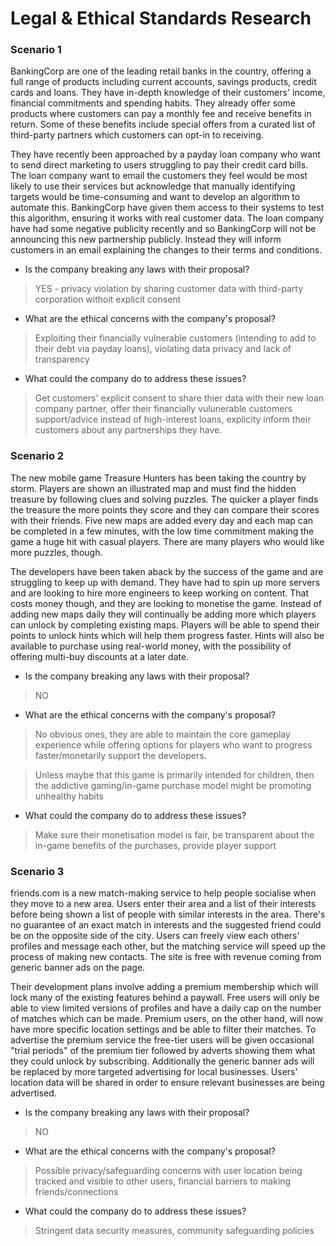 # Legal & Ethical Standards Research

### Scenario 1
BankingCorp are one of the leading retail banks in the country, offering a full range of products including current accounts, savings products, credit cards and loans. They have in-depth knowledge of their customers' income, financial commitments and spending habits. They already offer some products where customers can pay a monthly fee and receive benefits in return. Some of these benefits include special offers from a curated list of third-party partners which customers can opt-in to receiving.

They have recently been approached by a payday loan company who want to send direct marketing to users struggling to pay their credit card bills. The loan company want to email the customers they feel would be most likely to use their services but acknowledge that manually identifying targets would be time-consuming and want to develop an algorithm to automate this. BankingCorp have given them access to their systems to test this algorithm, ensuring it works with real customer data. The loan company have had some negative publicity recently and so BankingCorp will not be announcing this new partnership publicly. Instead they will inform customers in an email explaining the changes to their terms and conditions.

* Is the company breaking any laws with their proposal?
> YES - privacy violation by sharing customer data with third-party corporation withoit explicit consent 
* What are the ethical concerns with the company's proposal?
> Exploiting their financially vulnerable customers (intending to add to their debt via payday loans), violating data privacy and lack of transparency
* What could the company do to address these issues?
> Get customers' explicit consent to share thier data with their new loan company partner, offer their financially vulunerable customers support/advice instead of high-interest loans, explicity inform their customers about any partnerships they have. 

### Scenario 2
The new mobile game Treasure Hunters has been taking the country by storm. Players are shown an illustrated map and must find the hidden treasure by following clues and solving puzzles. The quicker a player finds the treasure the more points they score and they can compare their scores with their friends. Five new maps are added every day and each map can be completed in a few minutes, with the low time commitment making the game a huge hit with casual players. There are many players who would like more puzzles, though.

The developers have been taken aback by the success of the game and are struggling to keep up with demand. They have had to spin up more servers and are looking to hire more engineers to keep working on content. That costs money though, and they are looking to monetise the game. Instead of adding new maps daily they will continually be adding more which players can unlock by completing existing maps. Players will be able to spend their points to unlock hints which will help them progress faster. Hints will also be available to purchase using real-world money, with the possibility of offering multi-buy discounts at a later date.

* Is the company breaking any laws with their proposal?
> NO
* What are the ethical concerns with the company's proposal?
> No obvious ones, they are able to maintain the core gameplay experience while offering options for players who want to progress faster/monetarily support the developers. 

> Unless maybe that this game is primarily intended for children, then the addictive gaming/in-game purchase model might be promoting unhealthy habits
* What could the company do to address these issues?
> Make sure their monetisation model is fair, be transparent about the in-game benefits of the purchases, provide player support

### Scenario 3
friends.com is a new match-making service to help people socialise when they move to a new area. Users enter their area and a list of their interests before being shown a list of people with similar interests in the area. There's no guarantee of an exact match in interests and the suggested friend could be on the opposite side of the city. Users can freely view each others' profiles and message each other, but the matching service will speed up the process of making new contacts. The site is free with revenue coming from generic banner ads on the page.

Their development plans involve adding a premium membership which will lock many of the existing features behind a paywall. Free users will only be able to view limited versions of profiles and have a daily cap on the number of matches which can be made. Premium users, on the other hand, will now have more specific location settings and be able to filter their matches. To advertise the premium service the free-tier users will be given occasional "trial periods" of the premium tier followed by adverts showing them what they could unlock by subscribing. Additionally the generic banner ads will be replaced by more targeted advertising for local businesses. Users' location data will be shared in order to ensure relevant businesses are being advertised.

* Is the company breaking any laws with their proposal?
> NO
* What are the ethical concerns with the company's proposal?
> Possible privacy/safeguarding concerns with user location being tracked and visible to other users, financial barriers to making friends/connections
* What could the company do to address these issues?
> Stringent data security measures, community safeguarding policies